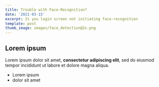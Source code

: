 ```yaml
---
title: Trouble with Face-Recognition?
date: '2021-03-15'
excerpt: Is you login screen not initiating face-recognition
template: post
thumb_image: images/face_detection@2x.png
---
```

## Lorem ipsum

Lorem ipsum dolor sit amet, **consectetur adipiscing elit**, sed do eiusmod tempor incididunt ut labore et dolore magna aliqua.

- Lorem ipsum
- dolor sit amet